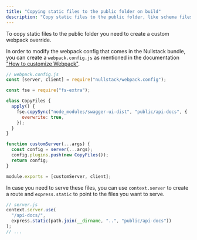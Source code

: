 ```yaml
---
title: "Copying static files to the public folder on build"
description: "Copy static files to the public folder, like schema files, css, js and other files that comes with certain packages"
---
```


To copy static files to the public folder you need to create a custom webpack override.

In order to modify the webpack config that comes in the Nullstack bundle, you can create a `webpack.config.js` as mentioned in the documentation ["How to customize Webpack"](/how-to-customize-webpack).

```js
// webpack.config.js
const [server, client] = require("nullstack/webpack.config");

const fse = require("fs-extra");

class CopyFiles {
  apply() {
    fse.copySync("node_modules/swagger-ui-dist", "public/api-docs", {
      overwrite: true,
    });
  }
}

function customServer(...args) {
  const config = server(...args);
  config.plugins.push(new CopyFiles());
  return config;
}

module.exports = [customServer, client];
```

In case you need to serve these files, you can use `context.server` to create a route and `express.static` to point to the files you want to serve.

```js
// server.js
context.server.use(
  "/api-docs/",
  express.static(path.join(__dirname, "..", "public/api-docs"))
);
// ...
```
